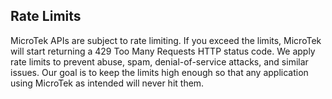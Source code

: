 ## Rate Limits
MicroTek APIs are subject to rate limiting. If you exceed the limits, MicroTek will start returning a 429 Too Many Requests HTTP status code. We apply rate limits to prevent abuse, spam, denial-of-service attacks, and similar issues. Our goal is to keep the limits high enough so that any application using MicroTek as intended will never hit them.